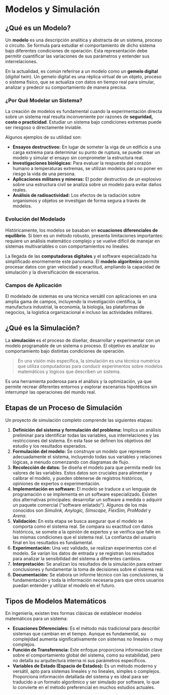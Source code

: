# Modelos y Simulación

## ¿Qué es un Modelo?

Un **modelo** es una descripción analítica y abstracta de un sistema, proceso o circuito. Se formula para estudiar el comportamiento de dicho sistema bajo diferentes condiciones de operación. Esta representación debe permitir cuantificar las variaciones de sus parámetros y entender sus interrelaciones.

En la actualidad, es común referirse a un modelo como un **gemelo digital** (*digital twin*). Un gemelo digital es una réplica virtual de un objeto, proceso o sistema físico, que se actualiza con datos en tiempo real para simular, analizar y predecir su comportamiento de manera precisa.

### ¿Por Qué Modelar un Sistema?

La creación de modelos es fundamental cuando la experimentación directa sobre un sistema real resulta inconveniente por razones de **seguridad, costo o practicidad**. Estudiar un sistema bajo condiciones extremas puede ser riesgoso o directamente inviable.

Algunos ejemplos de su utilidad son:

*   **Ensayos destructivos:** En lugar de someter la viga de un edificio a una carga extrema para determinar su punto de ruptura, se puede crear un modelo y simular el ensayo sin comprometer la estructura real.
*   **Investigaciones biológicas:** Para evaluar la respuesta del corazón humano a temperaturas extremas, se utilizan modelos para no poner en riesgo la vida de una persona.
*   **Aplicaciones militares y mineras:** El poder destructivo de un explosivo sobre una estructura civil se analiza sobre un modelo para evitar daños reales.
*   **Análisis de radioactividad:** Los efectos de la radiación sobre organismos y objetos se investigan de forma segura a través de modelos.

### Evolución del Modelado

Históricamente, los modelos se basaban en **ecuaciones diferenciales de equilibrio**. Si bien es un método robusto, presenta limitaciones importantes: requiere un análisis matemático complejo y se vuelve difícil de manejar en sistemas multivariables o con comportamientos no lineales.

La llegada de las **computadoras digitales** y el software especializado ha simplificado enormemente este panorama. El **modelo algorítmico** permite procesar datos con gran velocidad y exactitud, ampliando la capacidad de simulación y la diversificación de escenarios.

### Campos de Aplicación

El modelado de sistemas es una técnica versátil con aplicaciones en una amplia gama de campos, incluyendo la investigación científica, la manufactura industrial, la economía, la biología, las plataformas de negocios, la logística organizacional e incluso las actividades militares.

## ¿Qué es la Simulación?

La **simulación** es el proceso de diseñar, desarrollar y experimentar con un modelo programable de un sistema o proceso. El objetivo es analizar su comportamiento bajo distintas condiciones de operación.

> En una visión más específica, la simulación es una técnica numérica que utiliza computadoras para conducir experimentos sobre modelos matemáticos y lógicos que describen un sistema.

Es una herramienta poderosa para el análisis y la optimización, ya que permite recrear diferentes entornos y explorar escenarios hipotéticos sin interrumpir las operaciones del mundo real.

## Etapas de un Proceso de Simulación

Un proyecto de simulación completo comprende las siguientes etapas:

1.  **Definición del sistema y formulación del problema:** Implica un análisis preliminar para identificar todas las variables, sus interrelaciones y las restricciones del sistema. En esta fase se definen los objetivos del estudio y los resultados esperados.
2.  **Formulación del modelo:** Se construye un modelo que represente adecuadamente el sistema, incluyendo todas sus variables y relaciones lógicas, a menudo comenzando con diagramas de flujo.
3.  **Recolección de datos:** Se diseña el modelo para que permita medir los valores de las variables. Estos datos son cruciales para alimentar y calibrar el modelo, y pueden obtenerse de registros históricos, opiniones de expertos o experimentación.
4.  **Implementación en software:** El modelo se traduce a un lenguaje de programación o se implementa en un software especializado. Existen dos alternativas principales: desarrollar un software a medida o adquirir un paquete comercial ("software enlatado"). Algunos de los más conocidos son *Simulink, Anylogic, Simscape, FlexSim, ProModel* y *Arena*.
5.  **Validación:** En esta etapa se busca asegurar que el modelo se comporta como el sistema real. Se compara su exactitud con datos históricos, se somete a la opinión de expertos y se verifica que falle en las mismas condiciones que el sistema real. La confianza del usuario final en los resultados es fundamental.
6.  **Experimentación:** Una vez validado, se realizan experimentos con el modelo. Se varían los datos de entrada y se registran los resultados para analizar la sensibilidad del sistema a diferentes cambios.
7.  **Interpretación:** Se analizan los resultados de la simulación para extraer conclusiones y fundamentar la toma de decisiones sobre el sistema real.
8.  **Documentación:** Se elabora un informe técnico con las conclusiones, la fundamentación y toda la información necesaria para que otros usuarios puedan entender y utilizar el modelo en el futuro.

## Tipos de Modelos Matemáticos

En ingeniería, existen tres formas clásicas de establecer modelos matemáticos para un sistema:

*   **Ecuaciones Diferenciales:** Es el método más tradicional para describir sistemas que cambian en el tiempo. Aunque es fundamental, su complejidad aumenta significativamente con sistemas no lineales o muy complejos.
*   **Función de Transferencia:** Este enfoque proporciona información clave sobre el comportamiento global del sistema, como su estabilidad, pero no detalla su arquitectura interna ni sus parámetros específicos.
*   **Variables de Estado (Espacio de Estados):** Es un método moderno y versátil, apto para sistemas lineales y no lineales, simples o complejos. Proporciona información detallada del sistema y es ideal para ser traducido a un formato algorítmico y ser simulado por software, lo que lo convierte en el método preferencial en muchos estudios actuales.